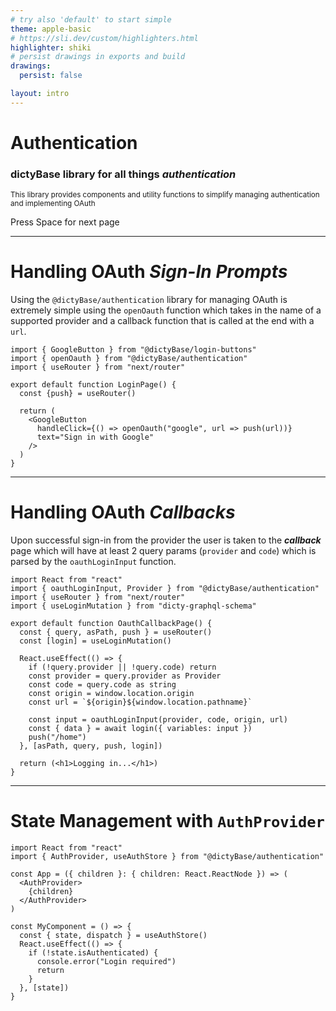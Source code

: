 ```yaml
---
# try also 'default' to start simple
theme: apple-basic
# https://sli.dev/custom/highlighters.html
highlighter: shiki
# persist drawings in exports and build
drawings:
  persist: false

layout: intro
---
```


# Authentication

### dictyBase library for all things *authentication*

<small>This library provides components and utility functions to simplify managing authentication and implementing OAuth</small>

<div class="pt-12">
  <span @click="$slidev.nav.next" class="px-2 py-1 rounded cursor-pointer" hover="bg-white bg-opacity-10">
    Press Space for next page <carbon:arrow-right class="inline"/>
  </span>
</div>

<div class="abs-br m-6 flex gap-2">
  <a href="https://github.com/dictybase-playground/dicty-components/tree/288344af6ee317c7e09404dfead51ee1fee6c942/packages/authentication" target="_blank" alt="GitHub"
    class="text-xl icon-btn opacity-50 !border-none !hover:text-white">
    <carbon-logo-github />
  </a>
</div>

---

# Handling OAuth *Sign-In Prompts*

Using the `@dictyBase/authentication` library for managing OAuth is extremely simple using the `openOauth` function which takes in the name of a supported provider and a callback function that is called at the end with a `url`.

```tsx {2,10}
import { GoogleButton } from "@dictyBase/login-buttons"
import { openOauth } from "@dictyBase/authentication"
import { useRouter } from "next/router"
 
export default function LoginPage() {
  const {push} = useRouter()

  return (
    <GoogleButton 
      handleClick={() => openOauth("google", url => push(url))}
      text="Sign in with Google"
    />
  )
}
```

---

# Handling OAuth *Callbacks*

Upon successful sign-in from the provider the user is taken to the ***callback*** page which will have at least 2 query params (`provider` and `code`) which is parsed by the `oauthLoginInput` function.

```tsx {2,12-15,17}
import React from "react"
import { oauthLoginInput, Provider } from "@dictyBase/authentication"
import { useRouter } from "next/router"
import { useLoginMutation } from "dicty-graphql-schema"

export default function OauthCallbackPage() {
  const { query, asPath, push } = useRouter()
  const [login] = useLoginMutation()

  React.useEffect(() => {
    if (!query.provider || !query.code) return
    const provider = query.provider as Provider
    const code = query.code as string
    const origin = window.location.origin
    const url = `${origin}${window.location.pathname}`

    const input = oauthLoginInput(provider, code, origin, url)
    const { data } = await login({ variables: input })
    push("/home")
  }, [asPath, query, push, login])

  return (<h1>Logging in...</h1>)
}
```

---

# State Management with `AuthProvider`

```tsx
import React from "react"
import { AuthProvider, useAuthStore } from "@dictyBase/authentication"

const App = ({ children }: { children: React.ReactNode }) => (
  <AuthProvider>
    {children}
  </AuthProvider>
)

const MyComponent = () => {
  const { state, dispatch } = useAuthStore()
  React.useEffect(() => {
    if (!state.isAuthenticated) {
      console.error("Login required")
      return
    }
  }, [state])
}
```
